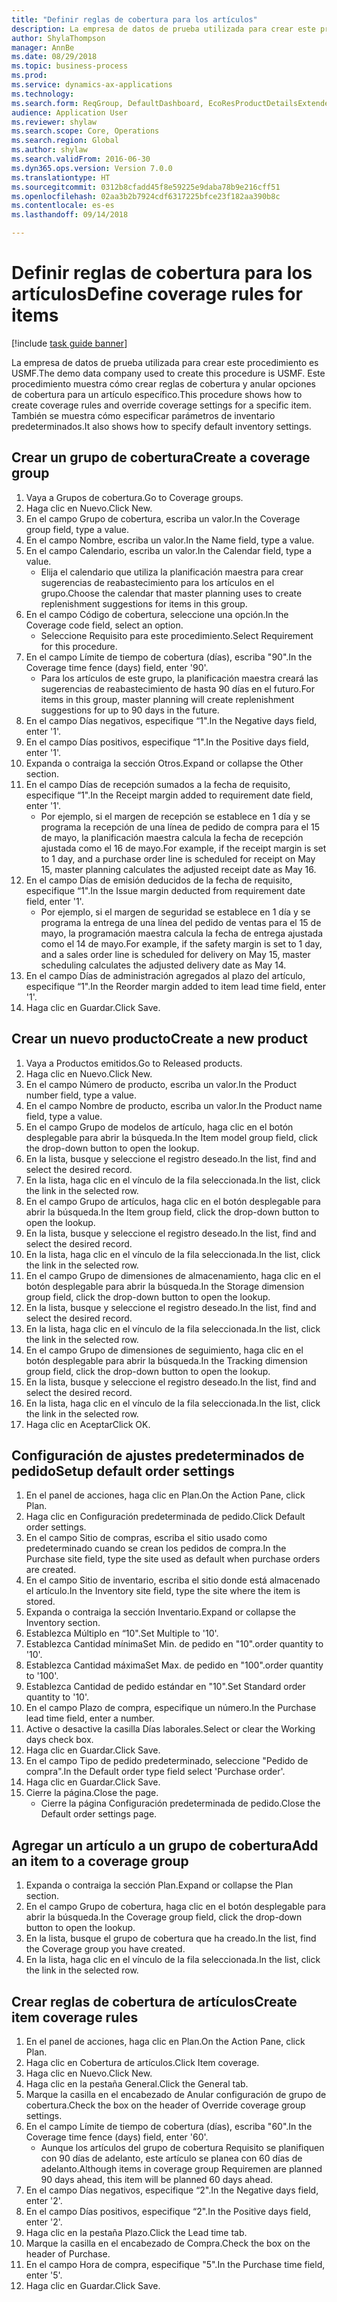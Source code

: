 ```yaml
--- 
title: "Definir reglas de cobertura para los artículos"
description: La empresa de datos de prueba utilizada para crear este procedimiento es USMF.
author: ShylaThompson
manager: AnnBe
ms.date: 08/29/2018
ms.topic: business-process
ms.prod: 
ms.service: dynamics-ax-applications
ms.technology: 
ms.search.form: ReqGroup, DefaultDashboard, EcoResProductDetailsExtended, EcoResProductCreate, InventItemOrderSetup, ReqItemTable
audience: Application User
ms.reviewer: shylaw
ms.search.scope: Core, Operations
ms.search.region: Global
ms.author: shylaw
ms.search.validFrom: 2016-06-30
ms.dyn365.ops.version: Version 7.0.0
ms.translationtype: HT
ms.sourcegitcommit: 0312b8cfadd45f8e59225e9daba78b9e216cff51
ms.openlocfilehash: 02aa3b2b7924cdf6317225bfce23f182aa390b8c
ms.contentlocale: es-es
ms.lasthandoff: 09/14/2018

---
```

# <a name="define-coverage-rules-for-items"></a><span data-ttu-id="98ffc-103">Definir reglas de cobertura para los artículos</span><span class="sxs-lookup"><span data-stu-id="98ffc-103">Define coverage rules for items</span></span>

[!include [task guide banner](../../includes/task-guide-banner.md)]

<span data-ttu-id="98ffc-104">La empresa de datos de prueba utilizada para crear este procedimiento es USMF.</span><span class="sxs-lookup"><span data-stu-id="98ffc-104">The demo data company used to create this procedure is USMF.</span></span> <span data-ttu-id="98ffc-105">Este procedimiento muestra cómo crear reglas de cobertura y anular opciones de cobertura para un artículo específico.</span><span class="sxs-lookup"><span data-stu-id="98ffc-105">This procedure shows how to create coverage rules and override coverage settings for a specific item.</span></span> <span data-ttu-id="98ffc-106">También se muestra cómo especificar parámetros de inventario predeterminados.</span><span class="sxs-lookup"><span data-stu-id="98ffc-106">It also shows how to specify default inventory settings.</span></span>


## <a name="create-a-coverage-group"></a><span data-ttu-id="98ffc-107">Crear un grupo de cobertura</span><span class="sxs-lookup"><span data-stu-id="98ffc-107">Create a coverage group</span></span>
1. <span data-ttu-id="98ffc-108">Vaya a Grupos de cobertura.</span><span class="sxs-lookup"><span data-stu-id="98ffc-108">Go to Coverage groups.</span></span>
2. <span data-ttu-id="98ffc-109">Haga clic en Nuevo.</span><span class="sxs-lookup"><span data-stu-id="98ffc-109">Click New.</span></span>
3. <span data-ttu-id="98ffc-110">En el campo Grupo de cobertura, escriba un valor.</span><span class="sxs-lookup"><span data-stu-id="98ffc-110">In the Coverage group field, type a value.</span></span>
4. <span data-ttu-id="98ffc-111">En el campo Nombre, escriba un valor.</span><span class="sxs-lookup"><span data-stu-id="98ffc-111">In the Name field, type a value.</span></span>
5. <span data-ttu-id="98ffc-112">En el campo Calendario, escriba un valor.</span><span class="sxs-lookup"><span data-stu-id="98ffc-112">In the Calendar field, type a value.</span></span>
    * <span data-ttu-id="98ffc-113">Elija el calendario que utiliza la planificación maestra para crear sugerencias de reabastecimiento para los artículos en el grupo.</span><span class="sxs-lookup"><span data-stu-id="98ffc-113">Choose the calendar that master planning uses to create replenishment suggestions for items in this group.</span></span>  
6. <span data-ttu-id="98ffc-114">En el campo Código de cobertura, seleccione una opción.</span><span class="sxs-lookup"><span data-stu-id="98ffc-114">In the Coverage code field, select an option.</span></span>
    * <span data-ttu-id="98ffc-115">Seleccione Requisito para este procedimiento.</span><span class="sxs-lookup"><span data-stu-id="98ffc-115">Select Requirement for this procedure.</span></span>  
7. <span data-ttu-id="98ffc-116">En el campo Límite de tiempo de cobertura (días), escriba "90".</span><span class="sxs-lookup"><span data-stu-id="98ffc-116">In the Coverage time fence (days) field, enter '90'.</span></span>
    * <span data-ttu-id="98ffc-117">Para los artículos de este grupo, la planificación maestra creará las sugerencias de reabastecimiento de hasta 90 días en el futuro.</span><span class="sxs-lookup"><span data-stu-id="98ffc-117">For items in this group, master planning will create replenishment suggestions for up to 90 days in the future.</span></span>  
8. <span data-ttu-id="98ffc-118">En el campo Días negativos, especifique “1".</span><span class="sxs-lookup"><span data-stu-id="98ffc-118">In the Negative days field, enter '1'.</span></span>
9. <span data-ttu-id="98ffc-119">En el campo Días positivos, especifique “1".</span><span class="sxs-lookup"><span data-stu-id="98ffc-119">In the Positive days field, enter '1'.</span></span>
10. <span data-ttu-id="98ffc-120">Expanda o contraiga la sección Otros.</span><span class="sxs-lookup"><span data-stu-id="98ffc-120">Expand or collapse the Other section.</span></span>
11. <span data-ttu-id="98ffc-121">En el campo Días de recepción sumados a la fecha de requisito, especifique “1".</span><span class="sxs-lookup"><span data-stu-id="98ffc-121">In the Receipt margin added to requirement date field, enter '1'.</span></span>
    * <span data-ttu-id="98ffc-122">Por ejemplo, si el margen de recepción se establece en 1 día y se programa la recepción de una línea de pedido de compra para el 15 de mayo, la planificación maestra calcula la fecha de recepción ajustada como el 16 de mayo.</span><span class="sxs-lookup"><span data-stu-id="98ffc-122">For example, if the receipt margin is set to 1 day, and a purchase order line is scheduled for receipt on May 15, master planning calculates the adjusted receipt date as May 16.</span></span>  
12. <span data-ttu-id="98ffc-123">En el campo Días de emisión deducidos de la fecha de requisito, especifique “1".</span><span class="sxs-lookup"><span data-stu-id="98ffc-123">In the Issue margin deducted from requirement date field, enter '1'.</span></span>
    * <span data-ttu-id="98ffc-124">Por ejemplo, si el margen de seguridad se establece en 1 día y se programa la entrega de una línea del pedido de ventas para el 15 de mayo, la programación maestra calcula la fecha de entrega ajustada como el 14 de mayo.</span><span class="sxs-lookup"><span data-stu-id="98ffc-124">For example, if the safety margin is set to 1 day, and a sales order line is scheduled for delivery on May 15, master scheduling calculates the adjusted delivery date as May 14.</span></span>  
13. <span data-ttu-id="98ffc-125">En el campo Días de administración agregados al plazo del artículo, especifique “1".</span><span class="sxs-lookup"><span data-stu-id="98ffc-125">In the Reorder margin added to item lead time field, enter '1'.</span></span>
14. <span data-ttu-id="98ffc-126">Haga clic en Guardar.</span><span class="sxs-lookup"><span data-stu-id="98ffc-126">Click Save.</span></span>

## <a name="create-a-new-product"></a><span data-ttu-id="98ffc-127">Crear un nuevo producto</span><span class="sxs-lookup"><span data-stu-id="98ffc-127">Create a new product</span></span>
1. <span data-ttu-id="98ffc-128">Vaya a Productos emitidos.</span><span class="sxs-lookup"><span data-stu-id="98ffc-128">Go to Released products.</span></span>
2. <span data-ttu-id="98ffc-129">Haga clic en Nuevo.</span><span class="sxs-lookup"><span data-stu-id="98ffc-129">Click New.</span></span>
3. <span data-ttu-id="98ffc-130">En el campo Número de producto, escriba un valor.</span><span class="sxs-lookup"><span data-stu-id="98ffc-130">In the Product number field, type a value.</span></span>
4. <span data-ttu-id="98ffc-131">En el campo Nombre de producto, escriba un valor.</span><span class="sxs-lookup"><span data-stu-id="98ffc-131">In the Product name field, type a value.</span></span>
5. <span data-ttu-id="98ffc-132">En el campo Grupo de modelos de artículo, haga clic en el botón desplegable para abrir la búsqueda.</span><span class="sxs-lookup"><span data-stu-id="98ffc-132">In the Item model group field, click the drop-down button to open the lookup.</span></span>
6. <span data-ttu-id="98ffc-133">En la lista, busque y seleccione el registro deseado.</span><span class="sxs-lookup"><span data-stu-id="98ffc-133">In the list, find and select the desired record.</span></span>
7. <span data-ttu-id="98ffc-134">En la lista, haga clic en el vínculo de la fila seleccionada.</span><span class="sxs-lookup"><span data-stu-id="98ffc-134">In the list, click the link in the selected row.</span></span>
8. <span data-ttu-id="98ffc-135">En el campo Grupo de artículos, haga clic en el botón desplegable para abrir la búsqueda.</span><span class="sxs-lookup"><span data-stu-id="98ffc-135">In the Item group field, click the drop-down button to open the lookup.</span></span>
9. <span data-ttu-id="98ffc-136">En la lista, busque y seleccione el registro deseado.</span><span class="sxs-lookup"><span data-stu-id="98ffc-136">In the list, find and select the desired record.</span></span>
10. <span data-ttu-id="98ffc-137">En la lista, haga clic en el vínculo de la fila seleccionada.</span><span class="sxs-lookup"><span data-stu-id="98ffc-137">In the list, click the link in the selected row.</span></span>
11. <span data-ttu-id="98ffc-138">En el campo Grupo de dimensiones de almacenamiento, haga clic en el botón desplegable para abrir la búsqueda.</span><span class="sxs-lookup"><span data-stu-id="98ffc-138">In the Storage dimension group field, click the drop-down button to open the lookup.</span></span>
12. <span data-ttu-id="98ffc-139">En la lista, busque y seleccione el registro deseado.</span><span class="sxs-lookup"><span data-stu-id="98ffc-139">In the list, find and select the desired record.</span></span>
13. <span data-ttu-id="98ffc-140">En la lista, haga clic en el vínculo de la fila seleccionada.</span><span class="sxs-lookup"><span data-stu-id="98ffc-140">In the list, click the link in the selected row.</span></span>
14. <span data-ttu-id="98ffc-141">En el campo Grupo de dimensiones de seguimiento, haga clic en el botón desplegable para abrir la búsqueda.</span><span class="sxs-lookup"><span data-stu-id="98ffc-141">In the Tracking dimension group field, click the drop-down button to open the lookup.</span></span>
15. <span data-ttu-id="98ffc-142">En la lista, busque y seleccione el registro deseado.</span><span class="sxs-lookup"><span data-stu-id="98ffc-142">In the list, find and select the desired record.</span></span>
16. <span data-ttu-id="98ffc-143">En la lista, haga clic en el vínculo de la fila seleccionada.</span><span class="sxs-lookup"><span data-stu-id="98ffc-143">In the list, click the link in the selected row.</span></span>
17. <span data-ttu-id="98ffc-144">Haga clic en Aceptar</span><span class="sxs-lookup"><span data-stu-id="98ffc-144">Click OK.</span></span>

## <a name="setup-default-order-settings"></a><span data-ttu-id="98ffc-145">Configuración de ajustes predeterminados de pedido</span><span class="sxs-lookup"><span data-stu-id="98ffc-145">Setup default order settings</span></span>
1. <span data-ttu-id="98ffc-146">En el panel de acciones, haga clic en Plan.</span><span class="sxs-lookup"><span data-stu-id="98ffc-146">On the Action Pane, click Plan.</span></span>
2. <span data-ttu-id="98ffc-147">Haga clic en Configuración predeterminada de pedido.</span><span class="sxs-lookup"><span data-stu-id="98ffc-147">Click Default order settings.</span></span>
3. <span data-ttu-id="98ffc-148">En el campo Sitio de compras, escriba el sitio usado como predeterminado cuando se crean los pedidos de compra.</span><span class="sxs-lookup"><span data-stu-id="98ffc-148">In the Purchase site field, type the site used as default when purchase orders are created.</span></span>
4. <span data-ttu-id="98ffc-149">En el campo Sitio de inventario, escriba el sitio donde está almacenado el artículo.</span><span class="sxs-lookup"><span data-stu-id="98ffc-149">In the Inventory site field, type the site where the item is stored.</span></span>
5. <span data-ttu-id="98ffc-150">Expanda o contraiga la sección Inventario.</span><span class="sxs-lookup"><span data-stu-id="98ffc-150">Expand or collapse the Inventory section.</span></span>
6. <span data-ttu-id="98ffc-151">Establezca Múltiplo en “10".</span><span class="sxs-lookup"><span data-stu-id="98ffc-151">Set Multiple to '10'.</span></span>
7. <span data-ttu-id="98ffc-152">Establezca Cantidad mínima</span><span class="sxs-lookup"><span data-stu-id="98ffc-152">Set Min.</span></span> <span data-ttu-id="98ffc-153">de pedido en "10".</span><span class="sxs-lookup"><span data-stu-id="98ffc-153">order quantity to '10'.</span></span>
8. <span data-ttu-id="98ffc-154">Establezca Cantidad máxima</span><span class="sxs-lookup"><span data-stu-id="98ffc-154">Set Max.</span></span> <span data-ttu-id="98ffc-155">de pedido en "100".</span><span class="sxs-lookup"><span data-stu-id="98ffc-155">order quantity to '100'.</span></span>
9. <span data-ttu-id="98ffc-156">Establezca Cantidad de pedido estándar en "10".</span><span class="sxs-lookup"><span data-stu-id="98ffc-156">Set Standard order quantity to '10'.</span></span>
10. <span data-ttu-id="98ffc-157">En el campo Plazo de compra, especifique un número.</span><span class="sxs-lookup"><span data-stu-id="98ffc-157">In the Purchase lead time field, enter a number.</span></span>
11. <span data-ttu-id="98ffc-158">Active o desactive la casilla Días laborales.</span><span class="sxs-lookup"><span data-stu-id="98ffc-158">Select or clear the Working days check box.</span></span>
12. <span data-ttu-id="98ffc-159">Haga clic en Guardar.</span><span class="sxs-lookup"><span data-stu-id="98ffc-159">Click Save.</span></span>
13. <span data-ttu-id="98ffc-160">En el campo Tipo de pedido predeterminado, seleccione "Pedido de compra".</span><span class="sxs-lookup"><span data-stu-id="98ffc-160">In the Default order type field select 'Purchase order'.</span></span>
14. <span data-ttu-id="98ffc-161">Haga clic en Guardar.</span><span class="sxs-lookup"><span data-stu-id="98ffc-161">Click Save.</span></span>
15. <span data-ttu-id="98ffc-162">Cierre la página.</span><span class="sxs-lookup"><span data-stu-id="98ffc-162">Close the page.</span></span>
    * <span data-ttu-id="98ffc-163">Cierre la página Configuración predeterminada de pedido.</span><span class="sxs-lookup"><span data-stu-id="98ffc-163">Close the Default order settings page.</span></span>  

## <a name="add-an-item-to-a-coverage-group"></a><span data-ttu-id="98ffc-164">Agregar un artículo a un grupo de cobertura</span><span class="sxs-lookup"><span data-stu-id="98ffc-164">Add an item to a coverage group</span></span>
1. <span data-ttu-id="98ffc-165">Expanda o contraiga la sección Plan.</span><span class="sxs-lookup"><span data-stu-id="98ffc-165">Expand or collapse the Plan section.</span></span>
2. <span data-ttu-id="98ffc-166">En el campo Grupo de cobertura, haga clic en el botón desplegable para abrir la búsqueda.</span><span class="sxs-lookup"><span data-stu-id="98ffc-166">In the Coverage group field, click the drop-down button to open the lookup.</span></span>
3. <span data-ttu-id="98ffc-167">En la lista, busque el grupo de cobertura que ha creado.</span><span class="sxs-lookup"><span data-stu-id="98ffc-167">In the list, find the Coverage group you have created.</span></span>
4. <span data-ttu-id="98ffc-168">En la lista, haga clic en el vínculo de la fila seleccionada.</span><span class="sxs-lookup"><span data-stu-id="98ffc-168">In the list, click the link in the selected row.</span></span>

## <a name="create-item-coverage-rules"></a><span data-ttu-id="98ffc-169">Crear reglas de cobertura de artículos</span><span class="sxs-lookup"><span data-stu-id="98ffc-169">Create item coverage rules</span></span>
1. <span data-ttu-id="98ffc-170">En el panel de acciones, haga clic en Plan.</span><span class="sxs-lookup"><span data-stu-id="98ffc-170">On the Action Pane, click Plan.</span></span>
2. <span data-ttu-id="98ffc-171">Haga clic en Cobertura de artículos.</span><span class="sxs-lookup"><span data-stu-id="98ffc-171">Click Item coverage.</span></span>
3. <span data-ttu-id="98ffc-172">Haga clic en Nuevo.</span><span class="sxs-lookup"><span data-stu-id="98ffc-172">Click New.</span></span>
4. <span data-ttu-id="98ffc-173">Haga clic en la pestaña General.</span><span class="sxs-lookup"><span data-stu-id="98ffc-173">Click the General tab.</span></span>
5. <span data-ttu-id="98ffc-174">Marque la casilla en el encabezado de Anular configuración de grupo de cobertura.</span><span class="sxs-lookup"><span data-stu-id="98ffc-174">Check the box on the header of Override coverage group settings.</span></span>
6. <span data-ttu-id="98ffc-175">En el campo Límite de tiempo de cobertura (días), escriba "60".</span><span class="sxs-lookup"><span data-stu-id="98ffc-175">In the Coverage time fence (days) field, enter '60'.</span></span>
    * <span data-ttu-id="98ffc-176">Aunque los artículos del grupo de cobertura Requisito se planifiquen con 90 días de adelanto, este artículo se planea con 60 días de adelanto.</span><span class="sxs-lookup"><span data-stu-id="98ffc-176">Although items in coverage group Requiremen are planned 90 days ahead, this item will be planned 60 days ahead.</span></span>  
7. <span data-ttu-id="98ffc-177">En el campo Días negativos, especifique “2".</span><span class="sxs-lookup"><span data-stu-id="98ffc-177">In the Negative days field, enter '2'.</span></span>
8. <span data-ttu-id="98ffc-178">En el campo Días positivos, especifique “2".</span><span class="sxs-lookup"><span data-stu-id="98ffc-178">In the Positive days field, enter '2'.</span></span>
9. <span data-ttu-id="98ffc-179">Haga clic en la pestaña Plazo.</span><span class="sxs-lookup"><span data-stu-id="98ffc-179">Click the Lead time tab.</span></span>
10. <span data-ttu-id="98ffc-180">Marque la casilla en el encabezado de Compra.</span><span class="sxs-lookup"><span data-stu-id="98ffc-180">Check the box on the header of Purchase.</span></span>
11. <span data-ttu-id="98ffc-181">En el campo Hora de compra, especifique "5".</span><span class="sxs-lookup"><span data-stu-id="98ffc-181">In the Purchase time field, enter '5'.</span></span>
12. <span data-ttu-id="98ffc-182">Haga clic en Guardar.</span><span class="sxs-lookup"><span data-stu-id="98ffc-182">Click Save.</span></span>


